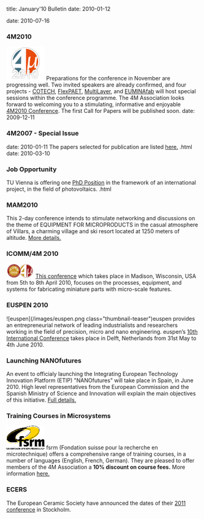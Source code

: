 title: January'10 Bulletin
date: 2010-01-12 

date: 2010-07-16 
### 4M2010

![4M2010](/images/4m-logotight_web.png)
 Preparations for the conference in November are progressing well. Two invited speakers are already confirmed, and four projects -  [COTECH](http://www.fp7-cotech.eu/), [FlexPAET](http://www.e-squizoide.com/flexpaet/), [MultiLayer](http://multilayer.4m-association.org/), and [EUMINAfab](http://www.euminafab.eu/) will host special sessions within the conference programme. The 4M Association looks forward to welcoming you to a stimulating, informative and enjoyable [4M2010 Conference](/conference/201.html). The first Call for Papers will be published soon.
date: 2009-12-11 
### 4M2007 - Special Issue

date: 2010-01-11 
The papers selected for publication are listed [here.](/content/Special-Issue-4M-IJAM/Special-Issue-4M-IJAM.html)  .html
date: 2010-03-10 
### Job Opportunity

TU Vienna is offering one [PhD Position](/content/PhD-position-ISAS-TU-Vienna-/PhD-position-ISAS-TU-Vienna-.html) in the framework of an international project, in the field of photovoltaics.  .html
### MAM2010

This 2-day conference intends to stimulate networking and discussions on the theme of EQUIPMENT FOR MICROPRODUCTS in the casual atmosphere of Villars, a charming village and ski resort located at 1250 meters of altitude. [More details.](/event/MAM201.html) 

### ICOMM/4M 2010

![ICOMM/4M 2010](/images/icomm_thumb_0.jpg) [This conference](http://www.conferencing.uwex.edu/conferences/ICOMM10/) which takes place in Madison, Wisconsin, USA from 5th to 8th April 2010, focuses on the processes, equipment, and systems for fabricating miniature parts with micro-scale features.  
### EUSPEN 2010

![euspen](/images/euspen.png class="thumbnail-teaser")euspen provides an entrepreneurial network of leading industrialists and researchers working in the field of precision, micro and nano engineering. euspen’s [10th International Conference](/event/EUSPEN-201.html) takes place in Delft, Netherlands from 31st May to 4th June 2010.    
### Launching NANOfutures

An event to officialy launching the Integrating European Technology Innovation Platform (ETIP) "NANOfutures" will take place in Spain, in June 2010. High level representatives from the European Commission and the Spanish Ministry of Science and Innovation will explain the main objectives of this initiative. [Full details.](/event/Launching-Nanofutures.html) 

### Training Courses in Microsystems

![FSRM](/images/FSRM_LOGO_web.gif)
fsrm (Fondation suisse pour la recherche en microtechnique) offers a comprehensive range of training courses, in a number of languages (English, French, German). They are pleased to offer members of the 4M Association a <b>10% discount on course fees.</b> More information [here.](/content/fsrm-training-course/fsrm-training-course.html) 

### ECERS

The European Ceramic Society have announced the dates of their [2011 conference](/event/ECERS-2011.html) in Stockholm.
